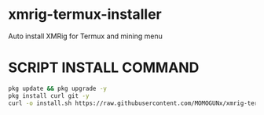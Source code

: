 # xmrig-termux-installer
Auto install XMRig for Termux and mining menu


# SCRIPT INSTALL COMMAND

```bash
pkg update && pkg upgrade -y
pkg install curl git -y
curl -o install.sh https://raw.githubusercontent.com/MOMOGUNx/xmrig-termux-installer/main/install.sh && bash install.sh

